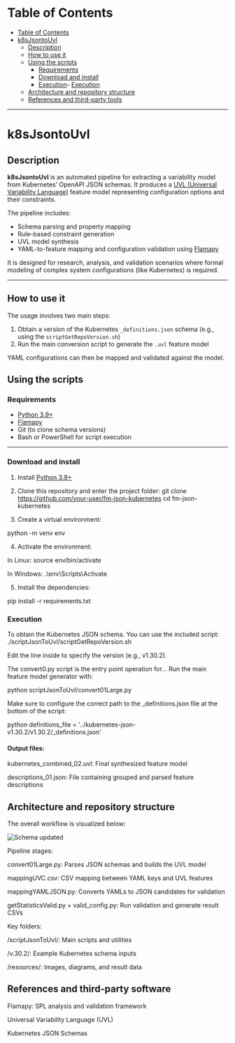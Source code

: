 # Table of Contents

- [Table of Contents](#table-of-contents)
- [k8sJsontoUvl](#k8sJsontoUvl)
  - [Description](#description)
  - [How to use it](#how-to-use-it)
  - [Using the scripts](#using-the-scripts)
    - [Requirements](#requirements)
    - [Download and install](#download-and-install)
    - [Execution](#execution)- [Execution](#execution)
  - [Architecture and repository structure](#architecture-and-repository-structure)
  - [References and third-party tools](#references-and-third-party-tools)

---

# k8sJsontoUvl

## Description

**k8sJsontoUvl** is an automated pipeline for extracting a variability model from Kubernetes’ OpenAPI JSON schemas. It produces a [UVL (Universal Variability Language)](https://universal-variability-language.github.io/) feature model representing configuration options and their constraints.

The pipeline includes:
- Schema parsing and property mapping
- Rule-based constraint generation
- UVL model synthesis
- YAML-to-feature mapping and configuration validation using [Flamapy](https://www.flamapy.org/)

It is designed for research, analysis, and validation scenarios where formal modeling of complex system configurations (like Kubernetes) is required.

---

## How to use it

The usage involves two main steps:
1. Obtain a version of the Kubernetes `_definitions.json` schema (e.g., using the `scriptGetRepoVersion.sh`)
2. Run the main conversion script to generate the `.uvl` feature model

YAML configurations can then be mapped and validated against the model.

## Using the scripts

### Requirements

- [Python 3.9+](https://www.python.org/)
- [Flamapy](https://www.flamapy.org/)
- Git (to clone schema versions)
- Bash or PowerShell for script execution

---

### Download and install

1. Install [Python 3.9+](https://www.python.org/)

2. Clone this repository and enter the project folder:
git clone https://github.com/your-user/fm-json-kubernetes
cd fm-json-kubernetes

3. Create a virtual environment:

python -m venv env

4. Activate the environment:

In Linux: source env/bin/activate

In Windows: .\env\Scripts\Activate

5. Install the dependencies:

pip install -r requirements.txt


### Execution

To obtain the Kubernetes JSON schema. You can use the included script:
./scriptJsonToUvl/scriptGetRepoVersion.sh

Edit the line inside to specify the version (e.g., v1.30.2).

The convert0.py script is the entry point operation for...
Run the main feature model generator with:

python scriptJsonToUvl/convert01Large.py

Make sure to configure the correct path to the _definitions.json file at the bottom of the script:

python
definitions_file = '../kubernetes-json-v1.30.2/v1.30.2/_definitions.json'


#### Output files:


kubernetes_combined_02.uvl: Final synthesized feature model

descriptions_01.json: File containing grouped and parsed feature descriptions


## Architecture and repository structure

The overall workflow is visualized below:

![Schema updated](https://github.com/user-attachments/assets/4d97bee9-67b7-4c47-8b32-a040f17d2dd1)

Pipeline stages:

convert01Large.py: Parses JSON schemas and builds the UVL model

mappingUVC.csv: CSV mapping between YAML keys and UVL features

mappingYAMLJSON.py: Converts YAMLs to JSON candidates for validation

getStatisticsValid.py + valid_config.py: Run validation and generate result CSVs

Key folders:

/scriptJsonToUvl/: Main scripts and utilities

/v.30.2/: Example Kubernetes schema inputs

/resources/: Images, diagrams, and result data



## References and third-party software

Flamapy: SPL analysis and validation framework

Universal Variability Language (UVL)

Kubernetes JSON Schemas